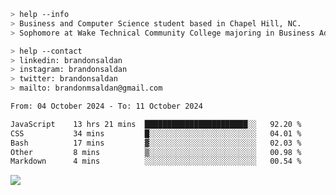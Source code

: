 ````bash
> help --info
> Business and Computer Science student based in Chapel Hill, NC.
> Sophomore at Wake Technical Community College majoring in Business Administration.
````

````bash
> help --contact
> linkedin: brandonsaldan
> instagram: brandonsaldan
> twitter: brandonsaldan
> mailto: brandonmsaldan@gmail.com
````

<!--START_SECTION:waka-->

```txt
From: 04 October 2024 - To: 11 October 2024

JavaScript    13 hrs 21 mins  ███████████████████████░░   92.20 %
CSS           34 mins         █░░░░░░░░░░░░░░░░░░░░░░░░   04.01 %
Bash          17 mins         ▓░░░░░░░░░░░░░░░░░░░░░░░░   02.03 %
Other         8 mins          ▒░░░░░░░░░░░░░░░░░░░░░░░░   00.98 %
Markdown      4 mins          ░░░░░░░░░░░░░░░░░░░░░░░░░   00.54 %
```

<!--END_SECTION:waka-->

![](https://komarev.com/ghpvc/?username=brandonsaldan&color=6A8AFF)
